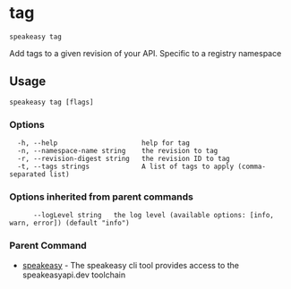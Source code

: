 # tag  
`speakeasy tag`  


Add tags to a given revision of your API. Specific to a registry namespace  

## Usage

```
speakeasy tag [flags]
```

### Options

```
  -h, --help                     help for tag
  -n, --namespace-name string    the revision to tag
  -r, --revision-digest string   the revision ID to tag
  -t, --tags strings             A list of tags to apply (comma-separated list)
```

### Options inherited from parent commands

```
      --logLevel string   the log level (available options: [info, warn, error]) (default "info")
```

### Parent Command

* [speakeasy](README.md)	 - The speakeasy cli tool provides access to the speakeasyapi.dev toolchain
